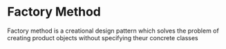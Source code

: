 # Factory Method

Factory method is a creational design pattern which solves the problem of creating product objects without specifying theur concrete classes


